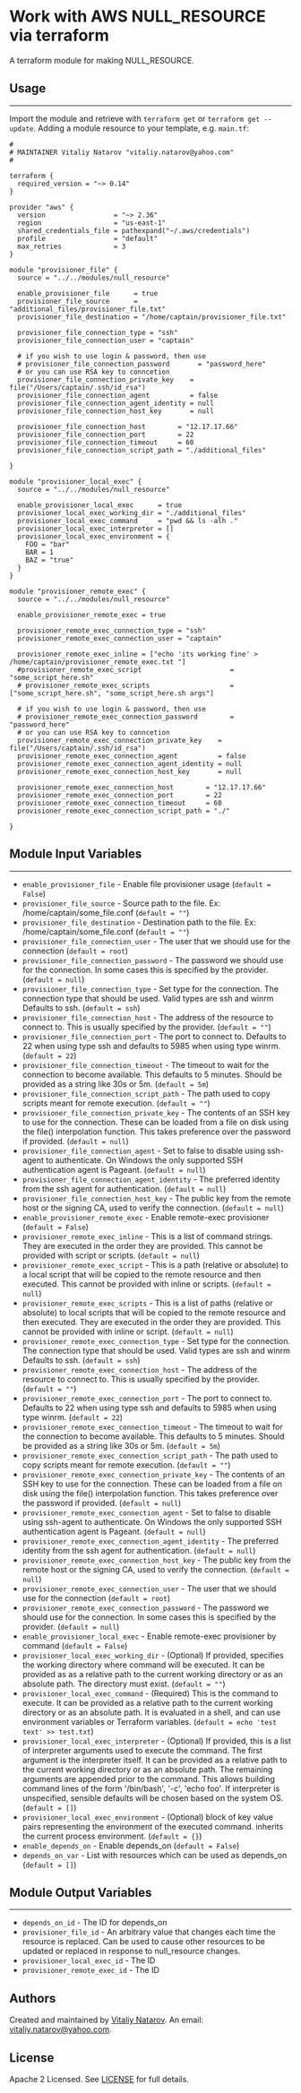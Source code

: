 # Work with AWS NULL_RESOURCE via terraform

A terraform module for making NULL_RESOURCE.


## Usage
----------------------
Import the module and retrieve with ```terraform get``` or ```terraform get --update```. Adding a module resource to your template, e.g. `main.tf`:

```
#
# MAINTAINER Vitaliy Natarov "vitaliy.natarov@yahoo.com"
#

terraform {
  required_version = "~> 0.14"
}

provider "aws" {
  version                 = "~> 2.36"
  region                  = "us-east-1"
  shared_credentials_file = pathexpand("~/.aws/credentials")
  profile                 = "default"
  max_retries             = 3
}

module "provisioner_file" {
  source = "../../modules/null_resource"

  enable_provisioner_file      = true
  provisioner_file_source      = "additional_files/provisioner_file.txt"
  provisioner_file_destination = "/home/captain/provisioner_file.txt"

  provisioner_file_connection_type = "ssh"
  provisioner_file_connection_user = "captain"

  # if you wish to use login & password, then use
  # provisioner_file_connection_password       = "password_here"
  # or you can use RSA key to conncetion
  provisioner_file_connection_private_key    = file("/Users/captain/.ssh/id_rsa")
  provisioner_file_connection_agent          = false
  provisioner_file_connection_agent_identity = null
  provisioner_file_connection_host_key       = null

  provisioner_file_connection_host        = "12.17.17.66"
  provisioner_file_connection_port        = 22
  provisioner_file_connection_timeout     = 60
  provisioner_file_connection_script_path = "./additional_files"

}

module "provisioner_local_exec" {
  source = "../../modules/null_resource"

  enable_provisioner_local_exec      = true
  provisioner_local_exec_working_dir = "./additional_files"
  provisioner_local_exec_command     = "pwd && ls -alh ."
  provisioner_local_exec_interpreter = []
  provisioner_local_exec_environment = {
    FOO = "bar"
    BAR = 1
    BAZ = "true"
  }
}

module "provisioner_remote_exec" {
  source = "../../modules/null_resource"

  enable_provisioner_remote_exec = true

  provisioner_remote_exec_connection_type = "ssh"
  provisioner_remote_exec_connection_user = "captain"

  provisioner_remote_exec_inline = ["echo 'its working fine' > /home/captain/provisioner_remote_exec.txt "]
  #provisioner_remote_exec_script                      = "some_script_here.sh"
  # provisioner_remote_exec_scripts                    = ["some_script_here.sh", "some_script_here.sh args"]

  # if you wish to use login & password, then use
  # provisioner_remote_exec_connection_password        = "password_here"
  # or you can use RSA key to conncetion
  provisioner_remote_exec_connection_private_key    = file("/Users/captain/.ssh/id_rsa")
  provisioner_remote_exec_connection_agent          = false
  provisioner_remote_exec_connection_agent_identity = null
  provisioner_remote_exec_connection_host_key       = null

  provisioner_remote_exec_connection_host        = "12.17.17.66"
  provisioner_remote_exec_connection_port        = 22
  provisioner_remote_exec_connection_timeout     = 60
  provisioner_remote_exec_connection_script_path = "./"

}
```

## Module Input Variables
----------------------
- `enable_provisioner_file` - Enable file provisioner usage (`default = False`)
- `provisioner_file_source` - Source path to the file. Ex: /home/captain/some_file.conf (`default = ""`)
- `provisioner_file_destination` - Destination path to the file. Ex: /home/captain/some_file.conf (`default = ""`)
- `provisioner_file_connection_user` - The user that we should use for the connection (`default = root`)
- `provisioner_file_connection_password` - The password we should use for the connection. In some cases this is specified by the provider. (`default = null`)
- `provisioner_file_connection_type` - Set type for the connection. The connection type that should be used. Valid types are ssh and winrm Defaults to ssh. (`default = ssh`)
- `provisioner_file_connection_host` - The address of the resource to connect to. This is usually specified by the provider. (`default = ""`)
- `provisioner_file_connection_port` - The port to connect to. Defaults to 22 when using type ssh and defaults to 5985 when using type winrm. (`default = 22`)
- `provisioner_file_connection_timeout` - The timeout to wait for the connection to become available. This defaults to 5 minutes. Should be provided as a string like 30s or 5m. (`default = 5m`)
- `provisioner_file_connection_script_path` - The path used to copy scripts meant for remote execution. (`default = ""`)
- `provisioner_file_connection_private_key` - The contents of an SSH key to use for the connection. These can be loaded from a file on disk using the file() interpolation function. This takes preference over the password if provided. (`default = null`)
- `provisioner_file_connection_agent` - Set to false to disable using ssh-agent to authenticate. On Windows the only supported SSH authentication agent is Pageant. (`default = null`)
- `provisioner_file_connection_agent_identity` - The preferred identity from the ssh agent for authentication. (`default = null`)
- `provisioner_file_connection_host_key` - The public key from the remote host or the signing CA, used to verify the connection. (`default = null`)
- `enable_provisioner_remote_exec` - Enable remote-exec provisioner (`default = False`)
- `provisioner_remote_exec_inline` - This is a list of command strings. They are executed in the order they are provided. This cannot be provided with script or scripts. (`default = null`)
- `provisioner_remote_exec_script` - This is a path (relative or absolute) to a local script that will be copied to the remote resource and then executed. This cannot be provided with inline or scripts. (`default = null`)
- `provisioner_remote_exec_scripts` - This is a list of paths (relative or absolute) to local scripts that will be copied to the remote resource and then executed. They are executed in the order they are provided. This cannot be provided with inline or script. (`default = null`)
- `provisioner_remote_exec_connection_type` - Set type for the connection. The connection type that should be used. Valid types are ssh and winrm Defaults to ssh. (`default = ssh`)
- `provisioner_remote_exec_connection_host` - The address of the resource to connect to. This is usually specified by the provider. (`default = ""`)
- `provisioner_remote_exec_connection_port` - The port to connect to. Defaults to 22 when using type ssh and defaults to 5985 when using type winrm. (`default = 22`)
- `provisioner_remote_exec_connection_timeout` - The timeout to wait for the connection to become available. This defaults to 5 minutes. Should be provided as a string like 30s or 5m. (`default = 5m`)
- `provisioner_remote_exec_connection_script_path` - The path used to copy scripts meant for remote execution. (`default = ""`)
- `provisioner_remote_exec_connection_private_key` - The contents of an SSH key to use for the connection. These can be loaded from a file on disk using the file() interpolation function. This takes preference over the password if provided. (`default = null`)
- `provisioner_remote_exec_connection_agent` - Set to false to disable using ssh-agent to authenticate. On Windows the only supported SSH authentication agent is Pageant. (`default = null`)
- `provisioner_remote_exec_connection_agent_identity` - The preferred identity from the ssh agent for authentication. (`default = null`)
- `provisioner_remote_exec_connection_host_key` - The public key from the remote host or the signing CA, used to verify the connection. (`default = null`)
- `provisioner_remote_exec_connection_user` - The user that we should use for the connection (`default = root`)
- `provisioner_remote_exec_connection_password` - The password we should use for the connection. In some cases this is specified by the provider. (`default = null`)
- `enable_provisioner_local_exec` - Enable remote-exec provisioner by command (`default = False`)
- `provisioner_local_exec_working_dir` - (Optional) If provided, specifies the working directory where command will be executed. It can be provided as as a relative path to the current working directory or as an absolute path. The directory must exist. (`default = ""`)
- `provisioner_local_exec_command` - (Required) This is the command to execute. It can be provided as a relative path to the current working directory or as an absolute path. It is evaluated in a shell, and can use environment variables or Terraform variables. (`default = echo 'test text' >> test.txt`)
- `provisioner_local_exec_interpreter` - (Optional) If provided, this is a list of interpreter arguments used to execute the command. The first argument is the interpreter itself. It can be provided as a relative path to the current working directory or as an absolute path. The remaining arguments are appended prior to the command. This allows building command lines of the form '/bin/bash', '-c', 'echo foo'. If interpreter is unspecified, sensible defaults will be chosen based on the system OS. (`default = []`)
- `provisioner_local_exec_environment` - (Optional) block of key value pairs representing the environment of the executed command. inherits the current process environment. (`default = {}`)
- `enable_depends_on` - Enable depends_on (`default = False`)
- `depends_on_var` - List with resources which can be used as depends_on (`default = []`)

## Module Output Variables
----------------------
- `depends_on_id` - The ID for depends_on
- `provisioner_file_id` - An arbitrary value that changes each time the resource is replaced. Can be used to cause other resources to be updated or replaced in response to null_resource changes.
- `provisioner_local_exec_id` - The ID
- `provisioner_remote_exec_id` - The ID


## Authors

Created and maintained by [Vitaliy Natarov](https://github.com/SebastianUA). An email: [vitaliy.natarov@yahoo.com](vitaliy.natarov@yahoo.com).

## License

Apache 2 Licensed. See [LICENSE](https://github.com/SebastianUA/terraform/blob/master/LICENSE) for full details.

